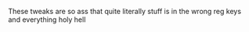 These tweaks are so ass that quite literally stuff is in the wrong reg keys and everything 
holy hell
